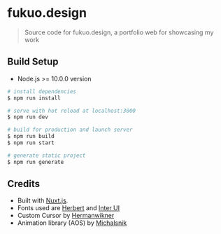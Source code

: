 # fukuo.design

> Source code for fukuo.design, a portfolio web for showcasing my work

## Build Setup
- Node.js >= 10.0.0 version

``` bash
# install dependencies
$ npm run install

# serve with hot reload at localhost:3000
$ npm run dev

# build for production and launch server
$ npm run build
$ npm run start

# generate static project
$ npm run generate
```

## Credits
- Built with [Nuxt.js](https://nuxtjs.org). 
- Fonts used are [Herbert](https://www.behance.net/gallery/80371811/Herbert-font-free-regular) and [Inter UI](https://rsms.me/inter/)
- Custom Cursor by [Hermanwikner](https://github.com/hermanwikner/vue-custom-cursor)
- Animation library (AOS) by [Michalsnik](https://github.com/michalsnik/aos)
